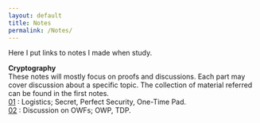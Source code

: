 ```yaml
---
layout: default
title: Notes
permalink: /Notes/
---
```

Here I put links to notes I made when study.

**Cryptography**  
These notes will mostly focus on proofs and discussions. Each part may cover discussion about a specific topic. The collection of material referred can be found in the first notes.  
[01](https://jiyuzhang1994.github.io/CryptoLec01/) : Logistics; Secret, Perfect Security, One-Time Pad.  
[02](https://jiyuzhang1994.github.io/CryptoLec02/) : Discussion on OWFs; OWP, TDP. 